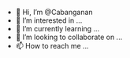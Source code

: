 - 👋 Hi, I’m @Cabanganan
- 👀 I’m interested in ...
- 🌱 I’m currently learning ...
- 💞️ I’m looking to collaborate on ...
- 📫 How to reach me ...

<!---
Cabanganan/Cabanganan is a ✨ special ✨ repository because its `README.md` (this file) appears on your GitHub profile.
You can click the Preview link to take a look at your changes.
--->
